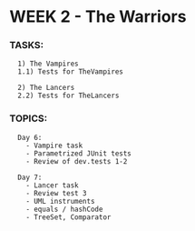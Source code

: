 # WEEK 2 - The Warriors

### TASKS:
      1) The Vampires
      1.1) Tests for TheVampires
      
      2) The Lancers
      2.2) Tests for TheLancers
      
    
### TOPICS:
      Day 6:
        - Vampire task
        - Parametrized JUnit tests
        - Review of dev.tests 1-2

      Day 7:
        - Lancer task
        - Review test 3
        - UML instruments
        - equals / hashCode
        - TreeSet, Comparator


